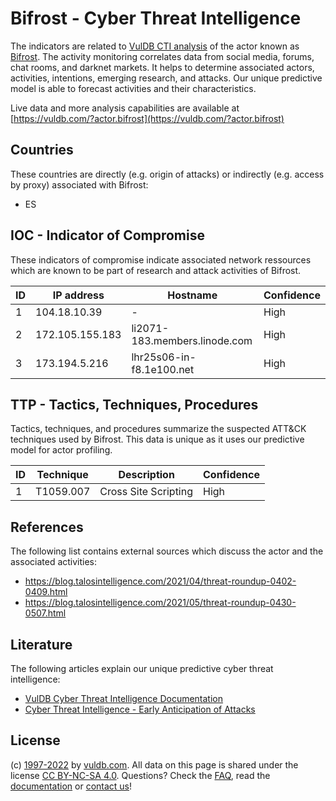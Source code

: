 # Bifrost - Cyber Threat Intelligence

The indicators are related to [VulDB CTI analysis](https://vuldb.com/?kb.cti) of the actor known as [Bifrost](https://vuldb.com/?actor.bifrost). The activity monitoring correlates data from social media, forums, chat rooms, and darknet markets. It helps to determine associated actors, activities, intentions, emerging research, and attacks. Our unique predictive model is able to forecast activities and their characteristics.

Live data and more analysis capabilities are available at [https://vuldb.com/?actor.bifrost](https://vuldb.com/?actor.bifrost)

## Countries

These countries are directly (e.g. origin of attacks) or indirectly (e.g. access by proxy) associated with Bifrost:

* ES

## IOC - Indicator of Compromise

These indicators of compromise indicate associated network ressources which are known to be part of research and attack activities of Bifrost.

ID | IP address | Hostname | Confidence
-- | ---------- | -------- | ----------
1 | 104.18.10.39 | - | High
2 | 172.105.155.183 | li2071-183.members.linode.com | High
3 | 173.194.5.216 | lhr25s06-in-f8.1e100.net | High

## TTP - Tactics, Techniques, Procedures

Tactics, techniques, and procedures summarize the suspected ATT&CK techniques used by Bifrost. This data is unique as it uses our predictive model for actor profiling.

ID | Technique | Description | Confidence
-- | --------- | ----------- | ----------
1 | T1059.007 | Cross Site Scripting | High

## References

The following list contains external sources which discuss the actor and the associated activities:

* https://blog.talosintelligence.com/2021/04/threat-roundup-0402-0409.html
* https://blog.talosintelligence.com/2021/05/threat-roundup-0430-0507.html

## Literature

The following articles explain our unique predictive cyber threat intelligence:

* [VulDB Cyber Threat Intelligence Documentation](https://vuldb.com/?kb.cti)
* [Cyber Threat Intelligence - Early Anticipation of Attacks](https://www.scip.ch/en/?labs.20201022)

## License

(c) [1997-2022](https://vuldb.com/?kb.changelog) by [vuldb.com](https://vuldb.com/?kb.about). All data on this page is shared under the license [CC BY-NC-SA 4.0](https://creativecommons.org/licenses/by-nc-sa/4.0/). Questions? Check the [FAQ](https://vuldb.com/?kb.faq), read the [documentation](https://vuldb.com/?kb) or [contact us](https://vuldb.com/?contact)!
